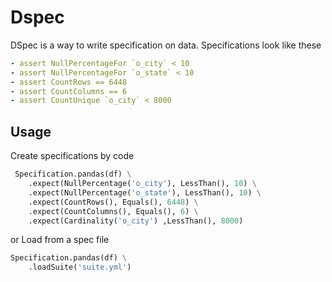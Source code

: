 Dspec 
=====
DSpec is a way to write specification on data.
Specifications look like these

```yaml
- assert NullPercentageFor `o_city` < 10
- assert NullPercentageFor `o_state` < 10
- assert CountRows == 6448
- assert CountColumns == 6
- assert CountUnique `o_city` < 8000
```

Usage
-----

Create specifications by code
```python
 Specification.pandas(df) \
    .expect(NullPercentage('o_city'), LessThan(), 10) \
    .expect(NullPercentage('o_state'), LessThan(), 10) \
    .expect(CountRows(), Equals(), 6448) \
    .expect(CountColumns(), Equals(), 6) \
    .expect(Cardinality('o_city') ,LessThan(), 8000)
```
or Load from a spec file
```python
Specification.pandas(df) \
    .loadSuite('suite.yml')
```